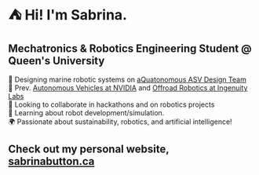 # ⛺ Hi! I'm Sabrina.
## Mechatronics & Robotics Engineering Student @ Queen's University
🌊 Designing marine robotic systems on [aQuatonomous ASV Design Team](https://aquatonomous.ca)<br>
🚀 Prev. [Autonomous Vehicles at NVIDIA](https://www.nvidia.com/en-us/) and [Offroad Robotics at Ingenuity Labs](https://www.queensu.ca/offroad-robotics/) <br>
🤖 Looking to collaborate in hackathons and on robotics projects<br>🌱 Learning about robot development/simulation. <br>🌍 Passionate about sustainability, robotics, and artificial intelligence!

## Check out my personal website, [sabrinabutton.ca](https://sabrinabutton.ca)

